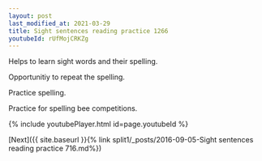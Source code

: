 ```yaml
---
layout: post
last_modified_at: 2021-03-29
title: Sight sentences reading practice 1266
youtubeId: rUfMojCRKZg
---
```

 
 
Helps to learn sight words and their spelling.

Opportunitiy to repeat the spelling. 

Practice spelling. 
 
Practice for spelling bee competitions. 
 
{% include youtubePlayer.html id=page.youtubeId %}
 
 

[Next]({{ site.baseurl }}{% link  split1/_posts/2016-09-05-Sight sentences reading practice 716.md%})
 
